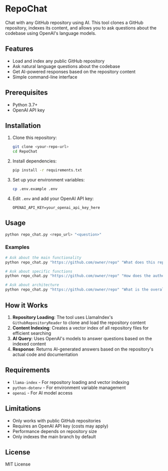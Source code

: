 # RepoChat

Chat with any GitHub repository using AI. This tool clones a GitHub repository, indexes its content, and allows you to ask questions about the codebase using OpenAI's language models.

## Features

- Load and index any public GitHub repository
- Ask natural language questions about the codebase
- Get AI-powered responses based on the repository content
- Simple command-line interface

## Prerequisites

- Python 3.7+
- OpenAI API key

## Installation

1. Clone this repository:
   ```bash
   git clone <your-repo-url>
   cd RepoChat
   ```

2. Install dependencies:
   ```bash
   pip install -r requirements.txt
   ```

3. Set up your environment variables:
   ```bash
   cp .env.example .env
   ```
   
4. Edit `.env` and add your OpenAI API key:
   ```
   OPENAI_API_KEY=your_openai_api_key_here
   ```

## Usage

```bash
python repo_chat.py <repo_url> "<question>"
```

### Examples

```bash
# Ask about the main functionality
python repo_chat.py "https://github.com/owner/repo" "What does this repository do?"

# Ask about specific functions
python repo_chat.py "https://github.com/owner/repo" "How does the authentication work?"

# Ask about architecture
python repo_chat.py "https://github.com/owner/repo" "What is the overall architecture of this project?"
```

## How it Works

1. **Repository Loading**: The tool uses LlamaIndex's `GithubRepositoryReader` to clone and load the repository content
2. **Content Indexing**: Creates a vector index of all repository files for efficient searching
3. **AI Query**: Uses OpenAI's models to answer questions based on the indexed content
4. **Response**: Returns AI-generated answers based on the repository's actual code and documentation

## Requirements

- `llama-index` - For repository loading and vector indexing
- `python-dotenv` - For environment variable management
- `openai` - For AI model access

## Limitations

- Only works with public GitHub repositories
- Requires an OpenAI API key (costs may apply)
- Performance depends on repository size
- Only indexes the main branch by default

## License

MIT License